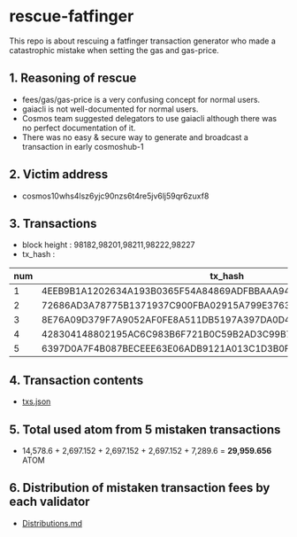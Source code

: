# rescue-fatfinger

This repo is about rescuing a fatfinger transaction generator who made a catastrophic mistake when setting the gas and gas-price.


## 1. Reasoning of rescue

- fees/gas/gas-price is a very confusing concept for normal users.
- gaiacli is not well-documented for normal users.
- Cosmos team suggested delegators to use gaiacli although there was no perfect documentation of it.
- There was no easy & secure way to generate and broadcast a transaction in early cosmoshub-1


## 2. Victim address

- cosmos10whs4lsz6yjc90nzs6t4re5jv6lj59qr6zuxf8


## 3. Transactions

- block height : 98182,98201,98211,98222,98227
- tx_hash : 

num | tx_hash
--- | ---
1 | 4EEB9B1A1202634A193B0365F54A84869ADFBBAAA94F30F01DB599725F1ED034 
2 | 72686AD3A78775B1371937C900FBA02915A799E3763ADB35013F7A614E6596B4 
3 | 8E76A09D379F7A9052AF0FE8A511DB5197A397DA0D4FF53C9982B4A51B6E40DB 
4 | 428304148802195AC6C983B6F721B0C59B2AD3C99B7E03410510601D2A6F716B 
5 | 6397D0A7F4B087BECEEE63E06ADB9121A013C1D3B0F8F361D52F515798F024D4


## 4. Transaction contents

- [txs.json](https://github.com/b-harvest/rescue-fatfinger/blob/master/txs.json)


## 5. Total used atom from 5 mistaken transactions

- 14,578.6 + 2,697.152 + 2,697.152 + 2,697.152 + 7,289.6 = **29,959.656** ATOM

## 6. Distribution of mistaken transaction fees by each validator

- [Distributions.md](https://github.com/b-harvest/rescue-fatfinger/blob/master/Distribution.md)
